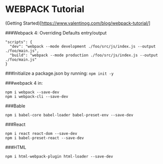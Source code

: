 # WEBPACK Tutorial

(Getting Started)[https://www.valentinog.com/blog/webpack-tutorial/]


###Webpack 4: Overriding Defaults entry/output

```
"scripts": {
  "dev": "webpack --mode development ./foo/src/js/index.js --output ./foo/main.js",
  "build": "webpack --mode production ./foo/src/js/index.js --output ./foo/main.js"
}
```

###Initialize a package.json by running:
```npm init -y```

###webpack 4 in:
```
npm i webpack --save-dev
npm i webpack-cli --save-dev
```

###Bable
```
npm i babel-core babel-loader babel-preset-env --save-dev
```

###React
```
npm i react react-dom --save-dev
npm i babel-preset-react --save-dev
```

###HTML
```
npm i html-webpack-plugin html-loader --save-dev
```
